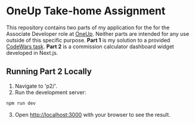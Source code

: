 # OneUp Take-home Assignment
This repository contains two parts of my application for the for the Associate Developer role at [OneUp](https://oneupsales.com/).
Neither parts are intended for any use outside of this specific purpose.
**Part 1** is my solution to a provided [CodeWars task](https://www.codewars.com/kata/54da5a58ea159efa38000836/train/typescript).
**Part 2** is a commission calculator dashboard widget developed in Next.js.

## Running Part 2 Locally
1. Navigate to 'p2/'.
2. Run the development server:

```bash
npm run dev
```

3. Open [http://localhost:3000](http://localhost:3000) with your browser to see the result.